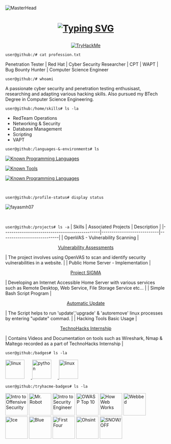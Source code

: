 <!--
**fayasmh07/fayasmh07** is a ✨ _special_ ✨ repository because its `README.md` (this file) appears on your GitHub profile.
-->

![MasterHead](https://images-wixmp-ed30a86b8c4ca887773594c2.wixmp.com/f/c83c004e-1370-4756-88e5-4071de797088/de0dib6-0d584820-45d9-49c8-a54d-a33b98ac8372.gif?token=eyJ0eXAiOiJKV1QiLCJhbGciOiJIUzI1NiJ9.eyJzdWIiOiJ1cm46YXBwOjdlMGQxODg5ODIyNjQzNzNhNWYwZDQxNWVhMGQyNmUwIiwiaXNzIjoidXJuOmFwcDo3ZTBkMTg4OTgyMjY0MzczYTVmMGQ0MTVlYTBkMjZlMCIsIm9iaiI6W1t7InBhdGgiOiJcL2ZcL2M4M2MwMDRlLTEzNzAtNDc1Ni04OGU1LTQwNzFkZTc5NzA4OFwvZGUwZGliNi0wZDU4NDgyMC00NWQ5LTQ5YzgtYTU0ZC1hMzNiOThhYzgzNzIuZ2lmIn1dXSwiYXVkIjpbInVybjpzZXJ2aWNlOmZpbGUuZG93bmxvYWQiXX0.oIKwFOK9Aqd8E2YOv8KDWQoSyNhyM_7E6T34Td20ZKE)

<h1>
    <p align="center">
      <a href="https://git.io/typing-svg"><img src="https://readme-typing-svg.demolab.com?font=Exo&weight=700&size=35&duration=2500&pause=1000&color=F7F7F7&center=true&vCenter=true&random=false&width=500&height=60&lines=Hi+there+%F0%9F%91%8B%F0%9F%8F%BB;I'm+Fayas+Muhammed+Hashim" alt="Typing SVG" />
      </a>
    </p>
</h1>

<p align="center">
  <a href="https://tryhackme.com/p/metahustler99" target="_blank" rel="noreferrer">
     <img src="https://tryhackme-badges.s3.amazonaws.com/metahustler99.png?3" alt="TryHackMe">
  </a>
</p>

`user@github:/# cat profession.txt`

Penetration Tester | Red Hat | Cyber Security Researcher | CPT | WAPT | Bug Bounty Hunter | Computer Science Engineer

`user@github:/# whoami`

A passionate cyber security and penetration testing enthusisast, researching and adapting various hacking skills. Also pursued my BTech Degree in Computer Science Engineering.

`user@github:/home/skills# ls -la`
- RedTeam Operations
- Networking & Security
- Database Management
- Scripting
- VAPT


`user@github:/languages-&-environments# ls`

<!-- known languages -->

[![Known Programming Languages](https://skillicons.dev/icons?i=bash,linux,mysql,py,cpp,html,js)](https://skillicons.dev)

<!-- known tools -->

[![Known Tools](https://skillicons.dev/icons?i=androidstudio,figma,grafana,notion,pycharm,vim,vscode,git,docker,arduino)](https://skillicons.dev)

<!-- known operating systems & environnments -->

[![Known Programming Languages](https://skillicons.dev/icons?i=kali,ubuntu,debian,windows,mint,raspberrypi,arch)](https://skillicons.dev)

&nbsp;

`user@github:/profile-status# display status`
<p><img align="center" src="https://github-readme-streak-stats.herokuapp.com/?user=fayasmh07&count_private=true&theme=github-dark-dimmed&border_radius=10" alt="fayasmh07" /></p>

&nbsp;

`user@github:/projects# ls -a`
| Skills                                        | Associated Projects        | Description                |
|-----------------------------------------------|----------------------------|----------------------------|
| OpenVAS - Vulnerability Scanning              | <p align="center"> <a href="https://github.com/fayasmh07/Vulnerability-Assessments" > Vulnerability Assessments </a> </p> | The project involves using OpenVAS to scan and identify security vulnerabilities in a website. |
| Public Home Server - Implementation           | <p align="center"> <a href="https://github.com/fayasmh07/Project-SIGMA" > Project SIGMA </a> </p> | Developing an Internet Accessible Home Server with various services such as Remote Desktop, Web Service, File Storage Service etc... |
| Simple Bash Script Program                    | <p align="center"> <a href="https://github.com/fayasmh07/Automatic-Update" > Automatic Update </a> </p> | The Script helps to run 'update','upgrade' & 'autoremove' linux processes by entering "update" commad. |
| Hacking Tools Basic Usage                     | <p align="center"> <a href="https://github.com/fayasmh07/Techno-Hacks-Inetrnship" > TechnoHacks Internship </a> </p> | Contains Videos and Documentation on tools such as Wireshark, Nmap & Maltego recorded as a part of TechnoHacks Internship |


<!-- achieved badges -->

`user@github:/badges# ls -la`
<p align="left">
  <a href="https://www.credly.com/badges/7000ce34-b108-4508-b74d-9ddf84f06c1e/public_url" target="_blank" rel="noreferrer">
    <img src="https://images.credly.com/size/110x110/images/054913b2-e271-49a2-a1a4-9bf1c1f9a404/CyberEssentials.png" alt="linux" width="60" height="60" style="margin-right: 20px;"/>
  </a>
  <a href="https://www.credly.com/badges/550e5f13-e3d7-4498-8e11-d258ebb199a5/public_url" target="_blank" rel="noreferrer">
    <img src="https://images.credly.com/size/340x340/images/af8c6b4e-fc31-47c4-8dcb-eb7a2065dc5b/I2CS__1_.png" alt="python" width="60" height="60" style="margin-right: 20px;"/>
  </a>
  <a href="https://www.credly.com/badges/f0d627ab-2ac2-4aa6-85af-36b477907fba/public_url" target="_blank" rel="noreferrer">
    <img src="https://images.credly.com/size/340x340/images/9180921d-4a13-429e-9357-6f9706a554f0/image.png" alt="linux" width="60" height="60" style="margin-right: 20px;"/>
  </a>
</p>

`user@github:/tryhacme-badges# ls -la`
<p align="left">
  <a>
    <img src="https://tryhackme.com/img/badges/introtooffensivesecurity.svg" width="70" height="70" title="Intro to Offensive Security";"/>
  </a>
  <a>
    <img src="https://tryhackme.com/img/badges/mrrobot.svg" width="70" height="70" title="Mr. Robot";;"/>
  </a>
  <a>
    <img src="https://tryhackme.com/img/badges/introtosecurityengineering.svg" width="70" height="70" title="Intro to Security Engineer";;"/>
  </a>
  <a>
    <img src="https://tryhackme.com/img/badges/owasptop10.svg" width="70" height="70" title="OWASP Top 10";;"/>
  </a>
  <a>
    <img src="https://tryhackme.com/img/badges/howthewebworks.svg" width="70" height="70" title="How Web Works";;"/>
  </a>
  <a>
    <img src="https://tryhackme.com/img/badges/webbed.svg" width="70" height="70" title="Webbed";;"/>
  </a>
  <a>
    <img src="https://tryhackme.com/img/badges/ice.svg" width="70" height="70" title="Ice";;"/>
  </a>
  <a>
    <img src="https://tryhackme.com/img/badges/blue.svg" width="70" height="70" title="Blue";;"/>
  </a>
  <a>
    <img src="https://tryhackme.com/img/badges/firstfour.svg" width="70" height="70" title="First Four";;"/>
  </a>
  <a>
    <img src="https://tryhackme.com/img/badges/ohsint.svg" width="70" height="70" title="Ohsint";;"/>
  </a>
  <a>
    <img src="https://tryhackme.com/img/badges/aoc5sidequest2.svg" width="70" height="70" title="SNOW/OFF";;"/>
  </a>
</p>











